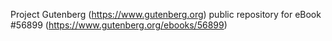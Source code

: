 Project Gutenberg (https://www.gutenberg.org) public repository for
eBook #56899 (https://www.gutenberg.org/ebooks/56899)
